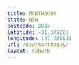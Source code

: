 ```yaml
---
title: MARTHAGUY
state: NSW
postcode: 2824
latitude: -31.373201
longitude: 147.785831
url: /nsw/marthaguy/
layout: suburb
---
```

